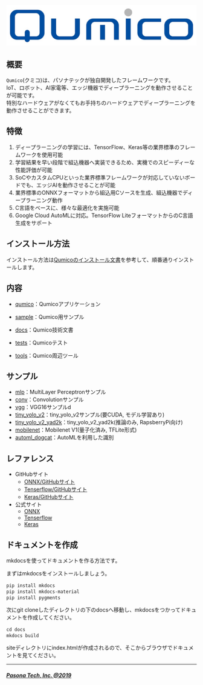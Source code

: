 
![Qumico](/docs/logo.jpg)


## 概要
`Qumico`(クミコ)は、パソナテックが独自開発したフレームワークです。<br>
IoT、ロボット、AI家電等、エッジ機器でディープラーニングを動作させることが可能です。<br>
特別なハードウェアがなくてもお手持ちのハードウェアでディープラーニングを動作させることができます。<br>


## 特徴
1. ディープラーニングの学習には、TensorFlow、Keras等の業界標準のフレームワークを使用可能
2. 学習結果を早い段階で組込機器へ実装できるため、実機でのスピーディーな性能評価が可能
3. SoCやカスタムCPUといった業界標準フレームワークが対応していないボードでも、エッジAIを動作させることが可能
4. 業界標準のONNXフォーマットから組込用Cソースを生成、組込機器でディープラーニング動作
5. C言語をベースに、様々な最適化を実施可能
6. Google Cloud AutoMLに対応。TensorFlow LiteフォーマットからのC言語生成をサポート


## インストール方法
インストール方法は[Qumicoのインストール文書](/docs/docs/install/install.md)を参考して、順番通りインストールします。


## 内容

- [qumico](/qumico)：Qumicoアプリケーション

- [sample](/samples)：Qumico用サンプル

- [docs](/docs)：Qumico技術文書

- [tests](/tests)：Qumicoテスト

- [tools](/tools)：Qumico周辺ツール


## サンプル
- [mlp](/docs/docs/samples/mlp.md)：MultiLayer Perceptronサンプル
- [conv](/docs/docs/samples/conv.md)：Convolutionサンプル
- [vgg](/docs/docs/samples/vgg16.md)：VGG16サンプルd
- [tiny_yolo_v2](/docs/docs/samples/tiny_yolo.md)：tiny_yolo_v2サンプル(要CUDA, モデル学習あり)
- [tiny_yolo_v2_yad2k](/docs/docs/samples/tiny_yolo_yad2k.md)：tiny_yolo_v2_yad2k(推論のみ, RapsberryPi向け)
- [mobilenet](/docs/docs/samples/mobilenet.md)：Mobilenet V1(量子化済み, TFLite形式)
- [automl_dogcat](/docs/docs/samples/automl_dogcat.md)：AutoMLを利用した識別


## レファレンス
- GitHubサイト
    - [ONNX/GitHubサイト](https://github.com/onnx/)
    - [Tenserflow/GitHubサイト](https://github.com/tensorflow)
    - [Keras/GitHubサイト](https://github.com/keras-team/keras)
- 公式サイト
    - [ONNX](http://onnx.ai/)
    - [Tenserflow](https://www.tensorflow.org/)
    - [Keras](https://keras.io/)


## ドキュメントを作成

mkdocsを使ってドキュメントを作る方法です。

まずはmkdocsをインストールしましょう。

```
pip install mkdocs
pip install mkdocs-material
pip install pygments
```

次にgit cloneしたディレクトリの下のdocsへ移動し、mkdocsをつかってドキュメントを作成してください。

```
cd docs
mkdocs build
```

siteディレクトリにindex.htmlが作成されるので、そこからブラウザでドキュメントを見てください。
<br>

---

##### [Pasona Tech, Inc. @2019](https://pasona.tech/)
